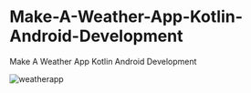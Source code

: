 # Make-A-Weather-App-Kotlin-Android-Development
Make A Weather App Kotlin Android Development

![weatherapp](https://user-images.githubusercontent.com/85156399/160249982-bddfa791-7e80-45d2-9e08-09bc5622f154.png)
